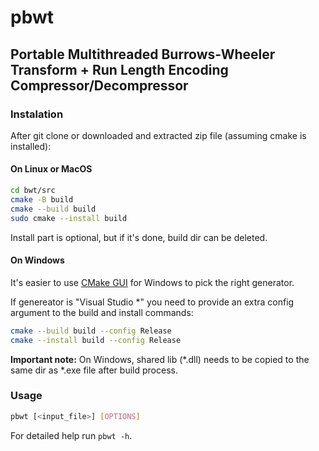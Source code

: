 # pbwt

## Portable Multithreaded Burrows-Wheeler Transform + Run Length Encoding Compressor/Decompressor

### Instalation

After git clone or downloaded and extracted zip file (assuming cmake is installed):

#### On Linux or MacOS

```sh
cd bwt/src
cmake -B build
cmake --build build
sudo cmake --install build
```

Install part is optional, but if it's done, build dir can be deleted.

#### On Windows

It's easier to use [CMake GUI](https://cmake.org/download/) for Windows to pick the right generator.

If genereator is "Visual Studio \*" you need to provide an extra config argument to the build and install commands:

```sh
cmake --build build --config Release
cmake --install build --config Release
```

**Important note:** On Windows, shared lib (\*.dll) needs to be copied to the same dir as \*.exe file after build process.

### Usage

```sh
pbwt [<input_file>] [OPTIONS]
```

For detailed help run `pbwt -h`.

